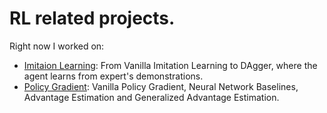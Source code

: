 # RL related projects.

Right now I worked on: 
- [Imitaion Learning](imitation_learning): From Vanilla Imitation Learning to DAgger, where the agent learns from expert's demonstrations.
- [Policy Gradient](policy_gradients): Vanilla Policy Gradient, Neural Network Baselines, Advantage Estimation and Generalized Advantage Estimation.
